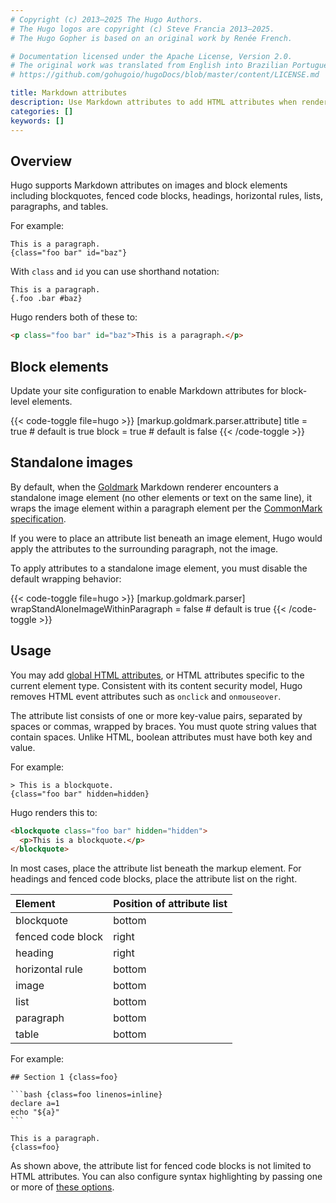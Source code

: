 ```yaml
---
# Copyright (c) 2013–2025 The Hugo Authors.
# The Hugo logos are copyright (c) Steve Francia 2013–2025.
# The Hugo Gopher is based on an original work by Renée French.

# Documentation licensed under the Apache License, Version 2.0.
# The original work was translated from English into Brazilian Portuguese.
# https://github.com/gohugoio/hugoDocs/blob/master/content/LICENSE.md

title: Markdown attributes
description: Use Markdown attributes to add HTML attributes when rendering Markdown to HTML.
categories: []
keywords: []
---
```


## Overview

Hugo supports Markdown attributes on images and block elements including blockquotes, fenced code blocks, headings, horizontal rules, lists, paragraphs, and tables.

For example:

```text
This is a paragraph.
{class="foo bar" id="baz"}
```

With `class` and `id` you can use shorthand notation:

```text
This is a paragraph.
{.foo .bar #baz}
```

Hugo renders both of these to:

```html
<p class="foo bar" id="baz">This is a paragraph.</p>
```

## Block elements

Update your site configuration to enable Markdown attributes for block-level elements.

{{< code-toggle file=hugo >}}
[markup.goldmark.parser.attribute]
title = true # default is true
block = true # default is false
{{< /code-toggle >}}

## Standalone images

By default, when the [Goldmark] Markdown renderer encounters a standalone image element (no other elements or text on the same line), it wraps the image element within a paragraph element per the [CommonMark specification].

[CommonMark specification]: https://spec.commonmark.org/current/
[Goldmark]: https://github.com/yuin/goldmark

If you were to place an attribute list beneath an image element, Hugo would apply the attributes to the surrounding paragraph, not the image.

To apply attributes to a standalone image element, you must disable the default wrapping behavior:

{{< code-toggle file=hugo >}}
[markup.goldmark.parser]
wrapStandAloneImageWithinParagraph = false # default is true
{{< /code-toggle >}}

## Usage

You may add [global HTML attributes], or HTML attributes specific to the current element type. Consistent with its content security model, Hugo removes HTML event attributes such as `onclick` and `onmouseover`.

[global HTML attributes]: https://developer.mozilla.org/en-US/docs/Web/HTML/Global_attributes

The attribute list consists of one or more key-value pairs, separated by spaces or commas, wrapped by braces. You must quote string values that contain spaces. Unlike HTML, boolean attributes must have both key and value.

For example:

```text
> This is a blockquote.
{class="foo bar" hidden=hidden}
```

Hugo renders this to:

```html
<blockquote class="foo bar" hidden="hidden">
  <p>This is a blockquote.</p>
</blockquote>
```

In most cases, place the attribute list beneath the markup element. For headings and fenced code blocks, place the attribute list on the right.

Element|Position of attribute list
:--|:--
blockquote | bottom
fenced code block | right
heading | right
horizontal rule | bottom
image | bottom
list  | bottom
paragraph | bottom
table | bottom

For example:

````text
## Section 1 {class=foo}

```bash {class=foo linenos=inline}
declare a=1
echo "${a}"
```

This is a paragraph.
{class=foo}
````

As shown above, the attribute list for fenced code blocks is not limited to HTML attributes. You can also configure syntax highlighting by passing one or more of [these options](/functions/transform/highlight/#options).
